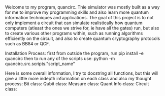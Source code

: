 Welcome to my program, quancirc. Thie simulator was mostly built as a way for me to improve my programming skills and also learn more
quantum information techniques and applications. The goal of this project is to not only implement a circuit that can simulate realistically
how quantum computers (atleast the ones we strive for, ie have all the gates) run, but also to create various other programs within, such as running
algorithms efficiently on the circuit, and also to create quantum cryptography protocols such as BB84 or QCF.


Installation Process:
first from outside the program, run pip install -e quancirc
then to run any of the scripts use:
python -m quancirc.src.scripts."script_name"

Here is some overall information, I try to docstring all functions, but this will give a little more indepth information on each class and also my thought process:
Bit class:
Qubit class:
Measure class:
Quant Info class:
Circuit class:
